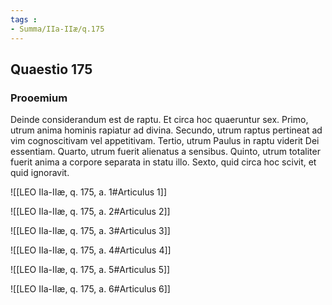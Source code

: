 ```yaml
---
tags : 
- Summa/IIa-IIæ/q.175
---
```


## Quaestio 175

### Prooemium

Deinde considerandum est de raptu. Et circa hoc quaeruntur sex. Primo, utrum anima hominis rapiatur ad divina. Secundo, utrum raptus pertineat ad vim cognoscitivam vel appetitivam. Tertio, utrum Paulus in raptu viderit Dei essentiam. Quarto, utrum fuerit alienatus a sensibus. Quinto, utrum totaliter fuerit anima a corpore separata in statu illo. Sexto, quid circa hoc scivit, et quid ignoravit.

![[LEO IIa-IIæ, q. 175, a. 1#Articulus 1]]

![[LEO IIa-IIæ, q. 175, a. 2#Articulus 2]]

![[LEO IIa-IIæ, q. 175, a. 3#Articulus 3]]

![[LEO IIa-IIæ, q. 175, a. 4#Articulus 4]]

![[LEO IIa-IIæ, q. 175, a. 5#Articulus 5]]

![[LEO IIa-IIæ, q. 175, a. 6#Articulus 6]]

